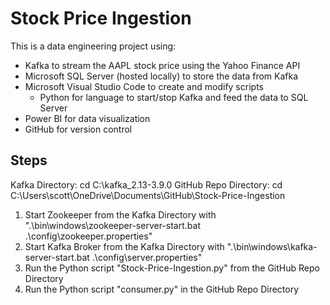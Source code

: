 # Stock Price Ingestion

This is a data engineering project using:
- Kafka to stream the AAPL stock price using the Yahoo Finance API
- Microsoft SQL Server (hosted locally) to store the data from Kafka
- Microsoft Visual Studio Code to create and modify scripts
    - Python for language to start/stop Kafka and feed the data to SQL Server
- Power BI for data visualization
- GitHub for version control

## Steps

Kafka Directory: cd C:\kafka_2.13-3.9.0
GitHub Repo Directory: cd C:\Users\scott\OneDrive\Documents\GitHub\Stock-Price-Ingestion

1. Start Zookeeper from the Kafka Directory with ".\bin\windows\zookeeper-server-start.bat .\config\zookeeper.properties"
2. Start Kafka Broker from the Kafka Directory with ".\bin\windows\kafka-server-start.bat .\config\server.properties"
3. Run the Python script "Stock-Price-Ingestion.py" from the GitHub Repo Directory
4. Run the Python script "consumer.py" in the GitHub Repo Directory

